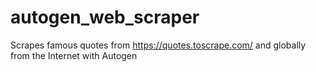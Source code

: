 # autogen_web_scraper
Scrapes famous quotes from https://quotes.toscrape.com/ and globally from the Internet with Autogen
